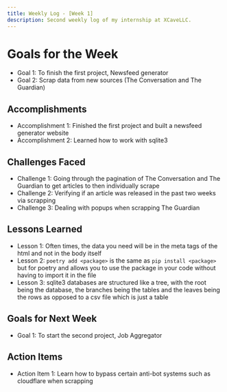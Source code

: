```yaml
---
title: Weekly Log - [Week 1]
description: Second weekly log of my internship at XCaveLLC.
---
```

# Goals for the Week

- Goal 1: To finish the first project, Newsfeed generator
- Goal 2: Scrap data from new sources (The Conversation and The Guardian)

## Accomplishments

- Accomplishment 1: Finished the first project and built a newsfeed generator website
- Accomplishment 2: Learned how to work with sqlite3 

## Challenges Faced

- Challenge 1: Going through the pagination of The Conversation and The Guardian to get articles to then individually scrape
- Challenge 2: Verifying if an article was released in the past two weeks via scrapping
- Challenge 3: Dealing with popups when scrapping The Guardian

## Lessons Learned

- Lesson 1: Often times, the data you need will be in the meta tags of the html and not in the body itself
- Lesson 2: ```poetry add <package>``` is the same as ```pip install <package>``` but for poetry and allows you to use the package in your code without having to import it in the file
- Lesson 3: sqlite3 databases are structured like a tree, with the root being the database, the branches being the tables and the leaves being the rows as opposed to a csv file which is just a table

## Goals for Next Week

- Goal 1: To start the second project, Job Aggregator

## Action Items

- Action Item 1: Learn how to bypass certain anti-bot systems such as cloudflare when scrapping
